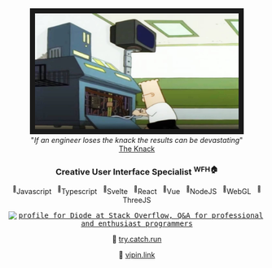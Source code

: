 
<!--
**diode/diode** is a ✨ _special_ ✨ repository because its `README.md` (this file) appears on your GitHub profile.

Here are some ideas to get you started:

- 🔭 I’m currently working on ...
- 🌱 I’m currently learning ...
- 👯 I’m looking to collaborate on ...
- 🤔 I’m looking for help with ...
- 💬 Ask me about ...
- 📫 How to reach me: ...
- 😄 Pronouns: ...
- ⚡ Fun fact: ...
-->

<div align="center">
  <kbd>
    <img alt="The Knack" src="https://github.com/diode/diode/blob/main/knack.jpg" width="400" border="10">
  </kbd>
  <div align="center">"<i>If an engineer loses the knack the results can be devastating</i>"</div>
  <div align="center"><a href="https://www.youtube.com/watch?v=g8vHhgh6oM0">The Knack</a></div>
</div>

<div align="center">

  ### Creative User Interface Specialist  <sup>WFH🏠</sup>

  <p>
    <sup>💪</sup>Javascript&nbsp;&nbsp;&nbsp;<sup>💪</sup>Typescript&nbsp;&nbsp;&nbsp;<sup>💪</sup>Svelte&nbsp;&nbsp;&nbsp;<sup>💪</sup>React&nbsp;&nbsp;&nbsp;<sup>💪</sup>Vue&nbsp;&nbsp;&nbsp;<sup>💪</sup>NodeJS&nbsp;&nbsp;&nbsp;<sup>💪</sup>WebGL&nbsp;&nbsp;&nbsp;<sup>💪</sup>ThreeJS
  </p>

  <p>
    <kbd>
      <a href="https://stackoverflow.com/users/1019753/diode"><img src="https://stackoverflow.com/users/flair/1019753.png" width="208" height="58" alt="profile for Diode at Stack Overflow, Q&amp;A for professional and enthusiast programmers" title="profile for Diode at Stack Overflow, Q&amp;A for professional and enthusiast programmers"></a>
    </kbd>
  </p>
  
  <p>🔗 <a href="https://try.catch.run">try.catch.run</a></p>
  <p>🔗 <a href="https://vipin.link">vipin.link</a></p></p>

</div>
